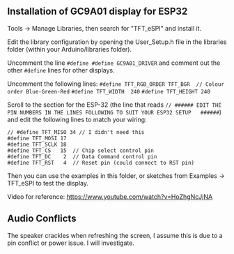 ## Installation of GC9A01 display for ESP32

Tools -> Manage Libraries, then search for "TFT_eSPI" and install it.

Edit the library configuration by opening the User_Setup.h file in the libraries folder (within your Arduino/libraries folder).

Uncomment the line `#define #define GC9A01_DRIVER` and comment out the other `#define` lines for other displays.

Uncomment the following lines:
`#define TFT_RGB_ORDER TFT_BGR  // Colour order Blue-Green-Red`
`#define TFT_WIDTH  240`
`#define TFT_HEIGHT 240`

Scroll to the section for the ESP-32 (the line that reads `// ###### EDIT THE PIN NUMBERS IN THE LINES FOLLOWING TO SUIT YOUR ESP32 SETUP   ######`) and edit the following lines to match your wiring:

```
// #define TFT_MISO 34 // I didn't need this
#define TFT_MOSI 17
#define TFT_SCLK 18
#define TFT_CS   15  // Chip select control pin
#define TFT_DC    2  // Data Command control pin
#define TFT_RST   4  // Reset pin (could connect to RST pin)
```

Then you can use the examples in this folder, or sketches from Examples -> TFT_eSPI to test the display.

Video for reference: https://www.youtube.com/watch?v=HoZhgNcJjNA

## Audio Conflicts

The speaker crackles when refreshing the screen, I assume this is due to a pin conflict or power issue. I will investigate.